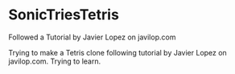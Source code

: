 # SonicTriesTetris
Followed a Tutorial by Javier Lopez on javilop.com


Trying to make a Tetris clone following tutorial by Javier Lopez on javilop.com. Trying to learn.
